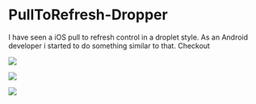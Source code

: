 PullToRefresh-Dropper
=====================

I have seen a iOS pull to refresh control in a droplet style. As an Android developer i started to do something similar to that. Checkout 

![](http://3.bp.blogspot.com/-4WwDE7fXHlY/U5SoJykiejI/AAAAAAAAADk/uyA3e2DckCc/s1600/droplet_3.png)

![](http://3.bp.blogspot.com/-56yXgM09e-g/U5SnkV1y5uI/AAAAAAAAADU/mluKTAX_sKg/s1600/dropper_1.png)

![](http://3.bp.blogspot.com/-dxdxvExJnqE/U5SnkW_BXoI/AAAAAAAAADg/2KG5TPCgaSM/s1600/dropper_2.png)

